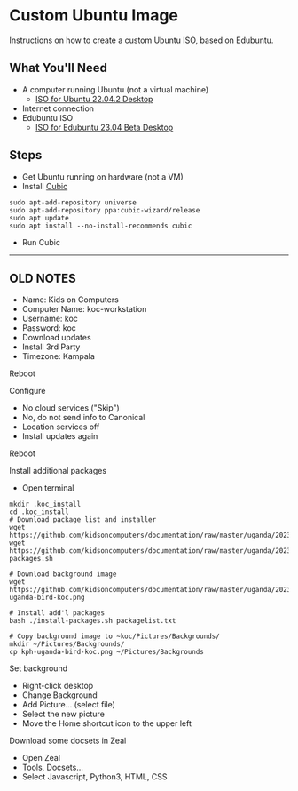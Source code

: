 
# Custom Ubuntu Image

Instructions on how to create a custom Ubuntu ISO, based on Edubuntu.

## What You'll Need

- A computer running Ubuntu (not a virtual machine)
  - [ISO for Ubuntu 22.04.2 Desktop](https://releases.ubuntu.com/22.04.2/ubuntu-22.04.2-desktop-amd64.iso)
- Internet connection
- Edubuntu ISO
  - [ISO for Edubuntu 23.04 Beta Desktop](https://cdimages.ubuntu.com/edubuntu/releases/23.04/beta/edubuntu-23.04-beta-desktop-amd64.iso)

## Steps
- Get Ubuntu running on hardware (not a VM)
- Install [Cubic](https://github.com/PJ-Singh-001/Cubic/wiki/Start-Page)
```
sudo apt-add-repository universe
sudo apt-add-repository ppa:cubic-wizard/release
sudo apt update
sudo apt install --no-install-recommends cubic
```
- Run Cubic


----
## OLD NOTES

- Name: Kids on Computers
- Computer Name: koc-workstation
- Username: koc
- Password: koc
- Download updates
- Install 3rd Party
- Timezone: Kampala

Reboot

Configure
- No cloud services ("Skip")
- No, do not send info to Canonical
- Location services off
- Install updates again

Reboot

Install additional packages
- Open terminal
```
mkdir .koc_install
cd .koc_install
# Download package list and installer
wget https://github.com/kidsoncomputers/documentation/raw/master/uganda/2023/kassagga/packagelist.txt
wget https://github.com/kidsoncomputers/documentation/raw/master/uganda/2023/kassagga/install-packages.sh

# Download background image
wget https://github.com/kidsoncomputers/documentation/raw/master/uganda/2023/kassagga/kph-uganda-bird-koc.png

# Install add'l packages
bash ./install-packages.sh packagelist.txt

# Copy background image to ~koc/Pictures/Backgrounds/
mkdir ~/Pictures/Backgrounds/
cp kph-uganda-bird-koc.png ~/Pictures/Backgrounds
```

Set background
- Right-click desktop
- Change Background
- Add Picture... (select file)
- Select the new picture
- Move the Home shortcut icon to the upper left

Download some docsets in Zeal
- Open Zeal
- Tools, Docsets...
- Select Javascript, Python3, HTML, CSS


